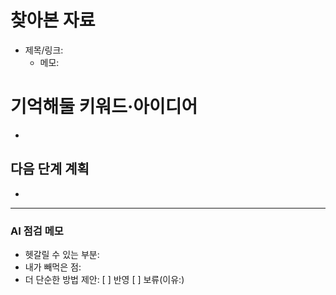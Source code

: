 # 찾아본 자료
- 제목/링크: 
  - 메모:

# 기억해둘 키워드·아이디어
- 

## 다음 단계 계획
- 

---

### AI 점검 메모
- 헷갈릴 수 있는 부분:
- 내가 빼먹은 점:
- 더 단순한 방법 제안:
[ ] 반영 [ ] 보류(이유:)
